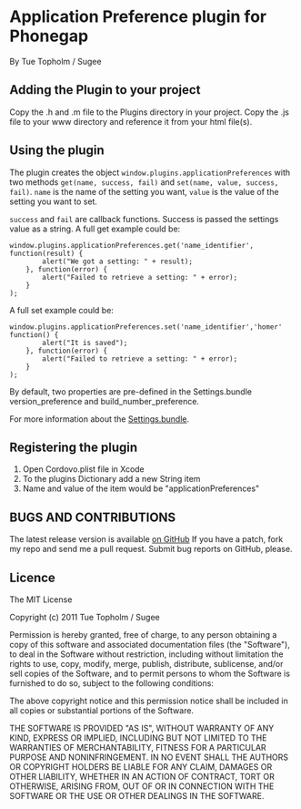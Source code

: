 # Application Preference plugin for Phonegap #
By Tue Topholm / Sugee

## Adding the Plugin to your project ##
Copy the .h and .m file to the Plugins directory in your project. Copy the .js file to your www directory and reference it from your html file(s). 


## Using the plugin ##
The plugin creates the object `window.plugins.applicationPreferences` with two methods `get(name, success, fail)` and 
`set(name, value, success, fail)`. `name` is the name of the setting you want, `value` is the value of the setting you want to set.

`success` and `fail` are callback functions. Success is passed the settings value as a string.
A full get example could be:

    window.plugins.applicationPreferences.get('name_identifier', function(result) {
            alert("We got a setting: " + result);
        }, function(error) {
		    alert("Failed to retrieve a setting: " + error);
	    }
	);

A full set example could be:

    window.plugins.applicationPreferences.set('name_identifier','homer' function() {
            alert("It is saved");
        }, function(error) {
		    alert("Failed to retrieve a setting: " + error);
	    }
	);

By default, two properties are pre-defined in the Settings.bundle version_preference and build_number_preference. 

For more information about the [Settings.bundle](http://developer.apple.com/library/ios/#DOCUMENTATION/Cocoa/Conceptual/UserDefaults/Preferences/Preferences.html).

## Registering the plugin ##

1. Open Cordovo.plist file in Xcode
2. To the plugins Dictionary add a new String item
3. Name and value of the item would be "applicationPreferences"


## BUGS AND CONTRIBUTIONS ##
The latest release version is available [on GitHub](https://github.com/ttopholm/phonegap-plugins/)
If you have a patch, fork my repo and send me a pull request. Submit bug reports on GitHub, please.
	
## Licence ##

The MIT License

Copyright (c) 2011 Tue Topholm / Sugee

Permission is hereby granted, free of charge, to any person obtaining a copy
of this software and associated documentation files (the "Software"), to deal
in the Software without restriction, including without limitation the rights
to use, copy, modify, merge, publish, distribute, sublicense, and/or sell
copies of the Software, and to permit persons to whom the Software is
furnished to do so, subject to the following conditions:

The above copyright notice and this permission notice shall be included in
all copies or substantial portions of the Software.

THE SOFTWARE IS PROVIDED "AS IS", WITHOUT WARRANTY OF ANY KIND, EXPRESS OR
IMPLIED, INCLUDING BUT NOT LIMITED TO THE WARRANTIES OF MERCHANTABILITY,
FITNESS FOR A PARTICULAR PURPOSE AND NONINFRINGEMENT. IN NO EVENT SHALL THE
AUTHORS OR COPYRIGHT HOLDERS BE LIABLE FOR ANY CLAIM, DAMAGES OR OTHER
LIABILITY, WHETHER IN AN ACTION OF CONTRACT, TORT OR OTHERWISE, ARISING FROM,
OUT OF OR IN CONNECTION WITH THE SOFTWARE OR THE USE OR OTHER DEALINGS IN
THE SOFTWARE.
